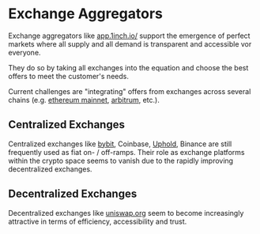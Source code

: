 # Exchange Aggregators
Exchange aggregators like [app.1inch.io/](https://app.1inch.io/) support the emergence of perfect markets where all supply and all demand is transparent and accessible vor everyone.  

They do so by taking all exchanges into the equation and choose the best offers to meet the customer's needs.  

Current challenges are "integrating" offers from exchanges across several chains (e.g. [ethereum mainnet](https://etherscan.io/), [arbitrum](https://arbiscan.io/), etc.).  

## Centralized Exchanges
Centralized exchanges like [bybit](https://www.bybit.com/), Coinbase, [Uphold](https://www.uphold.com/), Binance are still frequently used as fiat on- / off-ramps. 
Their role as exchange platforms within the crypto space seems to vanish due to the rapidly improving decentralized exchanges.

## Decentralized Exchanges
Decentralized exchanges like [uniswap.org](https://uniswap.org/) seem to become increasingly attractive in terms of efficiency, accessibility and trust.  
